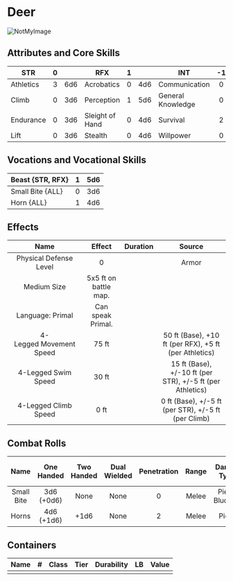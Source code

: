 # Deer

![NotMyImage](Deer.png)

## Attributes and Core Skills

| STR       |   0   |       | RFX             |   1   |       | INT               |  -1   |       |
| --------- | :---: | :---: | --------------- | :---: | :---: | ----------------- | :---: | :---: |
| Athletics |   3   |  6d6  | Acrobatics      |   0   |  4d6  | Communication     |   0   |  2d6  |
| Climb     |   0   |  3d6  | Perception      |   1   |  5d6  | General Knowledge |   0   |  2d6  |
| Endurance |   0   |  3d6  | Sleight of Hand |   0   |  4d6  | Survival          |   2   |  4d6  |
| Lift      |   0   |  3d6  | Stealth         |   0   |  4d6  | Willpower         |   0   |  2d6  |

## Vocations and Vocational Skills

| Beast {STR, RFX} |   1   |  5d6  |
| ---------------- | :---: | :---: |
| Small Bite {ALL} |   0   |  3d6  |
| Horn {ALL}       |   1   |  4d6  |

## Effects

|          Name           |        Effect         | Duration |                          Source                           |
| :---------------------: | :-------------------: | :------: | :-------------------------------------------------------: |
| Physical Defense Level  |           0           |          |                           Armor                           |
|       Medium Size       | 5x5 ft on battle map. |          |                                                           |
|    Language: Primal     |   Can speak Primal.   |          |                                                           |
| 4-Legged Movement Speed |         75 ft         |          |   50 ft (Base), +10 ft (per RFX), +5 ft (per Athletics)   |
|   4-Legged Swim Speed   |         30 ft         |          | 15 ft (Base), +/-10 ft (per STR), +/-5 ft (per Athletics) |
|  4-Legged Climb Speed   |         0 ft          |          |    0 ft (Base), +/-5 ft (per STR), +/-5 ft (per Climb)    |

## Combat Rolls

|    Name    | One<br />Handed | Two<br />Handed | Dual<br />Wielded | Penetration | Range | Damage<br />Types | Engageable<br />Opponents | Area Of<br />Effect | Resource<br />Class |
| :--------: | :-------------: | :-------------: | :---------------: | :---------: | :---: | :---------------: | :-----------------------: | :-----------------: | :-----------------: |
| Small Bite | 3d6<br />(+0d6) |      None       |       None        |      0      | Melee | Pierce, Bludgeon  |          Focused          |        None         |        None         |
|   Horns    | 4d6<br />(+1d6) |      +1d6       |       None        |      2      | Melee |      Pierce       |           Rapid           |        None         |        None         |

## Containers

| Name |   #   | Class | Tier  | Durability |  LB   | Value |
| ---- | :---: | :---: | :---: | :--------: | :---: | :---: |
|      |       |       |       |            |       |       |

